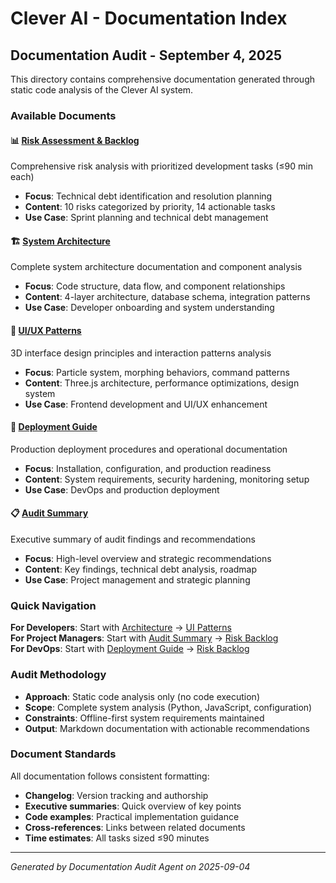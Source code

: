 # Clever AI - Documentation Index

## Documentation Audit - September 4, 2025

This directory contains comprehensive documentation generated through static code analysis of the Clever AI system.

### Available Documents

#### 📊 [Risk Assessment & Backlog](risk_backlog.md)
Comprehensive risk analysis with prioritized development tasks (≤90 min each)
- **Focus**: Technical debt identification and resolution planning
- **Content**: 10 risks categorized by priority, 14 actionable tasks
- **Use Case**: Sprint planning and technical debt management

#### 🏗️ [System Architecture](architecture.md)  
Complete system architecture documentation and component analysis
- **Focus**: Code structure, data flow, and component relationships
- **Content**: 4-layer architecture, database schema, integration patterns
- **Use Case**: Developer onboarding and system understanding

#### 🎨 [UI/UX Patterns](ui_patterns.md)
3D interface design principles and interaction patterns analysis  
- **Focus**: Particle system, morphing behaviors, command patterns
- **Content**: Three.js architecture, performance optimizations, design system
- **Use Case**: Frontend development and UI/UX enhancement

#### 🚀 [Deployment Guide](deployment.md)
Production deployment procedures and operational documentation
- **Focus**: Installation, configuration, and production readiness
- **Content**: System requirements, security hardening, monitoring setup
- **Use Case**: DevOps and production deployment

#### 📋 [Audit Summary](audit_summary.md)
Executive summary of audit findings and recommendations
- **Focus**: High-level overview and strategic recommendations  
- **Content**: Key findings, technical debt analysis, roadmap
- **Use Case**: Project management and strategic planning

### Quick Navigation

**For Developers**: Start with [Architecture](architecture.md) → [UI Patterns](ui_patterns.md)  
**For Project Managers**: Start with [Audit Summary](audit_summary.md) → [Risk Backlog](risk_backlog.md)  
**For DevOps**: Start with [Deployment Guide](deployment.md) → [Risk Backlog](risk_backlog.md)  

### Audit Methodology

- **Approach**: Static code analysis only (no code execution)
- **Scope**: Complete system analysis (Python, JavaScript, configuration)
- **Constraints**: Offline-first system requirements maintained
- **Output**: Markdown documentation with actionable recommendations

### Document Standards

All documentation follows consistent formatting:
- **Changelog**: Version tracking and authorship
- **Executive summaries**: Quick overview of key points
- **Code examples**: Practical implementation guidance
- **Cross-references**: Links between related documents
- **Time estimates**: All tasks sized ≤90 minutes

---

*Generated by Documentation Audit Agent on 2025-09-04*